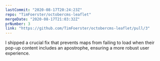 ```yaml
---
lastCommit: "2020-08-17T20:24:23Z"
repo: "TimFoerster/octobercms-leaflet"
mergeDate: "2020-08-17T21:03:32Z"
prNumber: 3
link: "https://github.com/TimFoerster/octobercms-leaflet/pull/3"
---
```


I shipped a crucial fix that prevents maps from failing to load when their pop-up content includes an apostrophe, ensuring a more robust user experience.